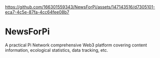 

https://github.com/166301559343/NewsForPi/assets/147143516/d7305101-eca7-4c5e-87fa-4cc64fee08b7

# NewsForPi
A practical Pi Network comprehensive Web3 platform covering content information, ecological statistics, data tracking, etc. 
